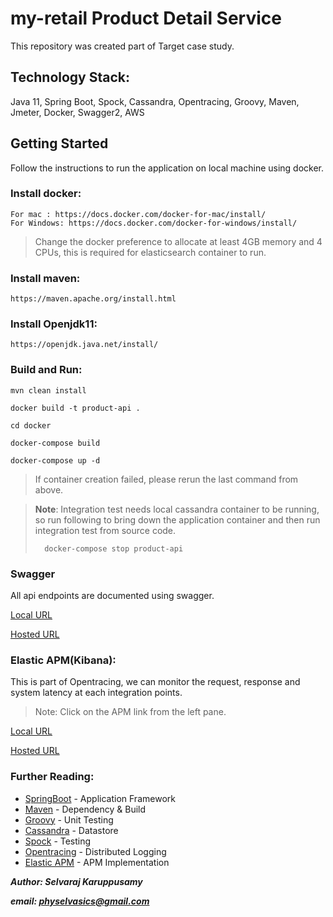 # my-retail Product Detail Service
This repository was created part of Target case study.

## Technology Stack:
Java 11, Spring Boot, Spock, Cassandra, Opentracing, Groovy, Maven, Jmeter, Docker, Swagger2, AWS

## Getting Started
Follow the instructions to run the application on local machine using docker.

### Install docker:

```
For mac : https://docs.docker.com/docker-for-mac/install/
For Windows: https://docs.docker.com/docker-for-windows/install/
```
> Change the docker preference to allocate at least 4GB memory and 4 CPUs, this is required for elasticsearch container to run.


### Install maven:
```
https://maven.apache.org/install.html
```

### Install Openjdk11:
```
https://openjdk.java.net/install/
```

### Build and Run:

```
mvn clean install

docker build -t product-api .

cd docker

docker-compose build

docker-compose up -d
```
> If container creation failed, please rerun the last command from above. 

> **Note**: Integration test needs local cassandra container to be running, so run following to bring down the application container and then run integration test from source code.
>
> ```
>   docker-compose stop product-api
> ```


### Swagger
All api endpoints are documented using swagger.

[Local URL](http://localhost/swagger-ui.html)

[Hosted URL](http://99.79.62.181/swagger-ui.html)

### Elastic APM(Kibana):
This is part of Opentracing, we can monitor the request, response and system latency at each integration points.
> Note: Click on the APM link from the left pane. 

[Local URL](http://localhost:5601)

[Hosted URL](http://99.79.62.181:5601)
 
### Further Reading:
* [SpringBoot](https://docs.spring.io/spring-boot/docs/current/reference/htmlsingle/) - Application Framework
* [Maven](https://maven.apache.org/developers/index.html) - Dependency & Build
* [Groovy](http://groovy-lang.org/documentation.html) - Unit Testing
* [Cassandra](http://cassandra.apache.org/doc/latest/architecture/index.html) - Datastore
* [Spock](http://spockframework.org/spock/docs/1.1/index.html) - Testing
* [Opentracing](https://opentracing.io/docs/overview/) - Distributed Logging
* [Elastic APM](https://www.elastic.co/products/apm) - APM Implementation




***Author: Selvaraj Karuppusamy***
        
   ***email: physelvasics@gmail.com***
